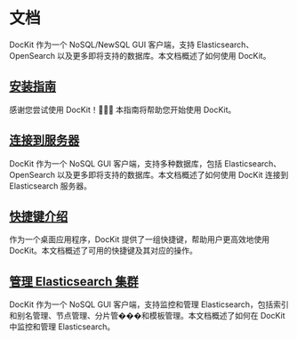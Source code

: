 # 文档

DocKit 作为一个 NoSQL/NewSQL GUI 客户端，支持 Elasticsearch、OpenSearch 以及更多即将支持的数据库。本文档概述了如何使用 DocKit。

## [安装指南](/zh/docs/installation.md)

感谢您尝试使用 DocKit！:rocket::rocket::rocket: 本指南将帮助您开始使用 DocKit。

## [连接到服务器](/zh/docs/connect-to-server.md)

DocKit 作为一个 NoSQL GUI 客户端，支持多种数据库，包括 Elasticsearch、OpenSearch 以及更多即将支持的数据库。本文档概述了如何使用 DocKit 连接到 Elasticsearch 服务器。

## [快捷键介绍](/zh/docs/shortcut.md)

作为一个桌面应用程序，DocKit 提供了一组快捷键，帮助用户更高效地使用 DocKit。本文档概述了可用的快捷键及其对应的操作。

## [管理 Elasticsearch 集群](/zh/docs/manage-elasticsearch-cluster.md)

DocKit 作为一个 NoSQL GUI 客户端，支持监控和管理 Elasticsearch，包括索引和别名管理、节点管理、分片管���和模板管理。本文档概述了如何在 DocKit 中监控和管理 Elasticsearch。
